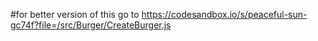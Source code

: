#for better version of this go to https://codesandbox.io/s/peaceful-sun-gc74f?file=/src/Burger/CreateBurger.js